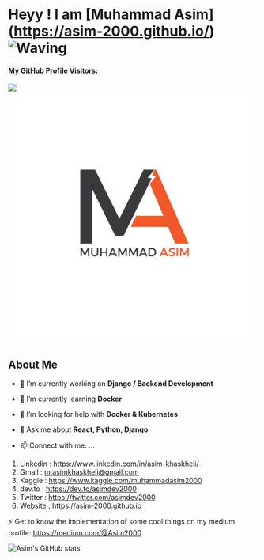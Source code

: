 # Heyy ! I am [Muhammad Asim] (https://asim-2000.github.io/) <img src="https://github.com/TheDudeThatCode/TheDudeThatCode/blob/master/Assets/Hi.gif" width="29px" alt="Waving">
#### My GitHub Profile Visitors:
![](https://komarev.com/ghpvc/?username=Asim-2000&label=Visitors&style=plastic&color=blueviolet)
<img src="https://github.com/Asim-2000/Asim-2000/blob/master/First%20Logo.jpg" alt="Asim Logo" class="center">

## About Me 

- 🔭 I’m currently working on **Django / Backend Development**

- 🌱 I’m currently learning **Docker**

- 🤝 I’m looking for help with **Docker & Kubernetes**

- 💬 Ask me about **React, Python, Django**

- 📫 Connect with me: ...
 
 1. Linkedin : https://www.linkedin.com/in/asim-khaskheli/
 2. Gmail : m.asimkhaskheli@gmail.com
 3. Kaggle : https://www.kaggle.com/muhammadasim2000
 4. dev.to : https://dev.to/asimdev2000
 5. Twitter : https://twitter.com/asimdev2000
 6. Website : https://asim-2000.github.io
 
 ⚡ Get to know the implementation of some cool things on my medium profile: https://medium.com/@Asim2000
 
 ![Asim's GitHub stats](https://github-readme-stats.vercel.app/api?username=Asim-2000&show_icons=true&theme=radical&count_private=true)
  
<!--
**Asim-2000/Asim-2000** is a ✨ _special_ ✨ repository because its `README.md` (this file) appears on your GitHub profile.

Here are some ideas to get you started:

- 🔭 I’m currently working on ...
1. Deep learning projects.
2. Computer Vision projects.
- 🌱 I’m currently learning ...

- 👯 I’m looking to collaborate on ...

- 🤔 I’m looking for help with ...

- 💬 Ask me about ...

- 📫 How to reach me: ...

- 😄 Pronouns: ...

- ⚡ Fun fact: ...

[![Muhammad Asim's DEV Profile](https://d2fltix0v2e0sb.cloudfront.net/dev-badge.svg)](https://dev.to/asimdev)

-->
